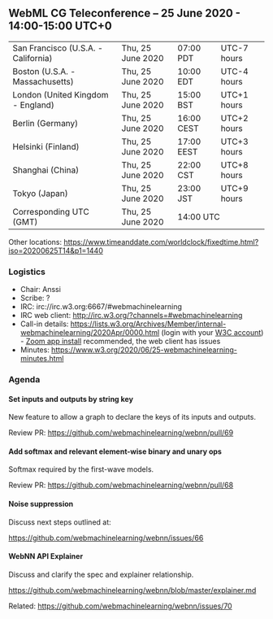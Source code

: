 ## WebML CG Teleconference – 25 June 2020 - 14:00-15:00 UTC+0

<table>
<tr><td> San Francisco (U.S.A. - California) <td> Thu, 25 June 2020 <td> 07:00 PDT <td> UTC-7 hours
<tr><td> Boston (U.S.A. - Massachusetts) <td> Thu, 25 June 2020 <td> 10:00 EDT <td> UTC-4 hours
<tr><td> London (United Kingdom - England) <td> Thu, 25 June 2020 <td> 15:00 BST <td> UTC+1 hours
<tr><td> Berlin (Germany) <td> Thu, 25 June 2020 <td> 16:00 CEST <td> UTC+2 hours
<tr><td> Helsinki (Finland) <td> Thu, 25 June 2020 <td> 17:00 EEST <td> UTC+3 hours
<tr><td> Shanghai (China) <td> Thu, 25 June 2020 <td> 22:00 CST <td> UTC+8 hours
<tr><td> Tokyo (Japan) <td> Thu, 25 June 2020 <td> 23:00 JST <td> UTC+9 hours
<tr><td> Corresponding UTC (GMT) <td> Thu, 25 June 2020 <td colspan=2> 14:00 UTC
</table>

Other locations: https://www.timeanddate.com/worldclock/fixedtime.html?iso=20200625T14&p1=1440

### Logistics

* Chair: Anssi
* Scribe: ?
* IRC: irc://irc.w3.org:6667/#webmachinelearning
* IRC web client: http://irc.w3.org/?channels=#webmachinelearning
* Call-in details: https://lists.w3.org/Archives/Member/internal-webmachinelearning/2020Apr/0000.html (login with your [W3C account](https://www.w3.org/Help/Account/)) - [Zoom app install](https://zoom.us/download) recommended, the web client has issues
* Minutes: https://www.w3.org/2020/06/25-webmachinelearning-minutes.html

### Agenda

#### Set inputs and outputs by string key

New feature to allow a graph to declare the keys of its inputs and outputs.

Review PR:
https://github.com/webmachinelearning/webnn/pull/69

#### Add softmax and relevant element-wise binary and unary ops

Softmax required by the first-wave models.

Review PR:
https://github.com/webmachinelearning/webnn/pull/68

#### Noise suppression

Discuss next steps outlined at:

https://github.com/webmachinelearning/webnn/issues/66

#### WebNN API Explainer

Discuss and clarify the spec and explainer relationship.

https://github.com/webmachinelearning/webnn/blob/master/explainer.md

Related:
https://github.com/webmachinelearning/webnn/issues/70
